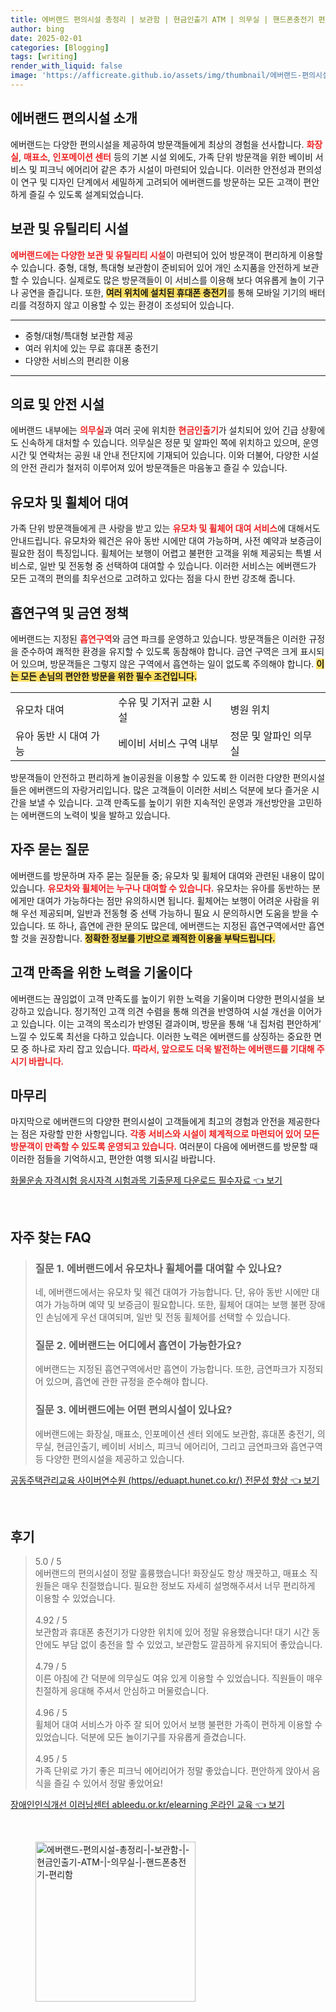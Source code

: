```yaml
---
title: 에버랜드 편의시설 총정리 | 보관함 | 현금인출기 ATM | 의무실 | 핸드폰충전기 편리함
author: bing
date: 2025-02-01
categories: [Blogging]
tags: [writing]
render_with_liquid: false
image: 'https://afficreate.github.io/assets/img/thumbnail/에버랜드-편의시설-총정리-|-보관함-|-현금인출기-ATM-|-의무실-|-핸드폰충전기-편리함.webp'
---
```



<h2 id='에버랜드 편의시설 소개'>에버랜드 편의시설 소개</h2>

<p>에버랜드는 다양한 편의시설을 제공하여 방문객들에게 최상의 경험을 선사합니다. <b><span style="color: #ee2323;">화장실</span></b>, <b><span style="color: #ee2323;">매표소</span></b>, <b><span style="color: #ee2323;">인포메이션 센터</span></b> 등의 기본 시설 외에도, 가족 단위 방문객을 위한 베이비 서비스 및 피크닉 에어리어 같은 추가 시설이 마련되어 있습니다. 이러한 안전성과 편의성이 연구 및 디자인 단계에서 세밀하게 고려되어 에버랜드를 방문하는 모든 고객이 편안하게 즐길 수 있도록 설계되었습니다.</p>

<h2 id='보관 및 유틸리티 시설'>보관 및 유틸리티 시설</h2>

<p><b><span style="color: #ee2323;">에버랜드에는 다양한 보관 및 유틸리티 시설</span></b>이 마련되어 있어 방문객이 편리하게 이용할 수 있습니다. 중형, 대형, 특대형 보관함이 준비되어 있어 개인 소지품을 안전하게 보관할 수 있습니다. 실제로도 많은 방문객들이 이 서비스를 이용해 보다 여유롭게 놀이 기구나 공연을 즐깁니다. 또한, <b><span style="background-color: #ffe066;">여러 위치에 설치된 휴대폰 충전기</span></b>를 통해 모바일 기기의 배터리를 걱정하지 않고 이용할 수 있는 환경이 조성되어 있습니다.</p>

<hr />

<ul>
    <li>중형/대형/특대형 보관함 제공</li>
    <li>여러 위치에 있는 무료 휴대폰 충전기</li>
    <li>다양한 서비스의 편리한 이용</li>
</ul>

<hr />

<h2 id='의료 및 안전 시설'>의료 및 안전 시설</h2>

<p>에버랜드 내부에는 <b><span style="color: #ee2323;">의무실</span></b>과 여러 곳에 위치한 <b><span style="color: #ee2323;">현금인출기</span></b>가 설치되어 있어 긴급 상황에도 신속하게 대처할 수 있습니다. 의무실은 정문 및 알파인 쪽에 위치하고 있으며, 운영 시간 및 연락처는 공원 내 안내 전단지에 기재되어 있습니다. 이와 더불어, 다양한 시설의 안전 관리가 철저히 이루어져 있어 방문객들은 마음놓고 즐길 수 있습니다.</p>

<h2 id='유모차 및 휠체어 대여'>유모차 및 휠체어 대여</h2>

<p>가족 단위 방문객들에게 큰 사랑을 받고 있는 <b><span style="color: #ee2323;">유모차 및 휠체어 대여 서비스</span></b>에 대해서도 안내드립니다. 유모차와 웨건은 유아 동반 시에만 대여 가능하며, 사전 예약과 보증금이 필요한 점이 특징입니다. 휠체어는 보행이 어렵고 불편한 고객을 위해 제공되는 특별 서비스로, 일반 및 전동형 중 선택하여 대여할 수 있습니다. 이러한 서비스는 에버랜드가 모든 고객의 편의를 최우선으로 고려하고 있다는 점을 다시 한번 강조해 줍니다.</p>

<h2 id='흡연구역 및 금연 정책'>흡연구역 및 금연 정책</h2>

<p>에버랜드는 지정된 <b><span style="color: #ee2323;">흡연구역</span></b>와 금연 파크를 운영하고 있습니다. 방문객들은 이러한 규정을 준수하여 쾌적한 환경을 유지할 수 있도록 동참해야 합니다. 금연 구역은 크게 표시되어 있으며, 방문객들은 그렇지 않은 구역에서 흡연하는 일이 없도록 주의해야 합니다. <b><span style="background-color: #ffe066;">이는 모든 손님의 편안한 방문을 위한 필수 조건입니다.</span></b></p>

<table>
    <tr>
        <td>유모차 대여</td>
        <td>수유 및 기저귀 교환 시설</td>
        <td>병원 위치</td>
    </tr>
    <tr>
        <td>유아 동반 시 대여 가능</td>
        <td>베이비 서비스 구역 내부</td>
        <td>정문 및 알파인 의무실</td>
    </tr>
</table>

<p>방문객들이 안전하고 편리하게 놀이공원을 이용할 수 있도록 한 이러한 다양한 편의시설들은 에버랜드의 자랑거리입니다. 많은 고객들이 이러한 서비스 덕분에 보다 즐거운 시간을 보낼 수 있습니다. 고객 만족도를 높이기 위한 지속적인 운영과 개선방안을 고민하는 에버랜드의 노력이 빛을 발하고 있습니다.</p>

<h2 id='자주 묻는 질문'>자주 묻는 질문</h2>

<p>에버랜드를 방문하며 자주 묻는 질문들 중; 유모차 및 휠체어 대여와 관련된 내용이 많이 있습니다. <b><span style="color: #ee2323;">유모차와 휠체어는 누구나 대여할 수 있습니다.</span></b> 유모차는 유아를 동반하는 분에게만 대여가 가능하다는 점만 유의하시면 됩니다. 휠체어는 보행이 어려운 사람을 위해 우선 제공되며, 일반과 전동형 중 선택 가능하니 필요 시 문의하시면 도움을 받을 수 있습니다. 또 하나, 흡연에 관한 문의도 많은데, 에버랜드는 지정된 흡연구역에서만 흡연할 것을 권장합니다. <b><span style="background-color: #ffe066;">정확한 정보를 기반으로 쾌적한 이용을 부탁드립니다.</span></b></p>

<h2 id='고객 만족을 위한 노력을 기울이다'>고객 만족을 위한 노력을 기울이다</h2>

<p>에버랜드는 끊임없이 고객 만족도를 높이기 위한 노력을 기울이며 다양한 편의시설을 보강하고 있습니다. 정기적인 고객 의견 수렴을 통해 의견을 반영하여 시설 개선을 이어가고 있습니다. 이는 고객의 목소리가 반영된 결과이며, 방문을 통해 ‘내 집처럼 편안하게’ 느낄 수 있도록 최선을 다하고 있습니다. 이러한 노력은 에버랜드를 상징하는 중요한 면모 중 하나로 자리 잡고 있습니다. <b><span style="color: #ee2323;">따라서, 앞으로도 더욱 발전하는 에버랜드를 기대해 주시기 바랍니다.</span></b></p>

<h2 id='마무리'>마무리</h2>

<p>마지막으로 에버랜드의 다양한 편의시설이 고객들에게 최고의 경험과 안전을 제공한다는 점은 자랑할 만한 사항입니다. <b><span style="color: #ee2323;">각종 서비스와 시설이 체계적으로 마련되어 있어 모든 방문객이 만족할 수 있도록 운영되고 있습니다.</span></b> 여러분이 다음에 에버랜드를 방문할 때 이러한 점들을 기억하시고, 편안한 여행 되시길 바랍니다.</p>


<p><a class="click-button" title="화물운송 자격시험 응시자격 시험과목 기출문제 다운로드 필수자료" href="https://afficreate.github.io/posts/%ED%99%94%EB%AC%BC%EC%9A%B4%EC%86%A1-%EC%9E%90%EA%B2%A9%EC%8B%9C%ED%97%98-%EC%9D%91%EC%8B%9C%EC%9E%90%EA%B2%A9-%EC%8B%9C%ED%97%98%EA%B3%BC%EB%AA%A9-%EA%B8%B0%EC%B6%9C%EB%AC%B8%EC%A0%9C-%EB%8B%A4%EC%9A%B4%EB%A1%9C%EB%93%9C-%ED%95%84%EC%88%98%EC%9E%90%EB%A3%8C/" rel="dofollow">화물운송 자격시험 응시자격 시험과목 기출문제 다운로드 필수자료 👈 보기</a></p><br>
<h2 id='자주_찾는_FAQ'>자주 찾는 FAQ</h2>
<div itemscope="" itemtype="https://schema.org/FAQPage"> 
<blockquote> 
<div itemscope="" itemprop="mainEntity" itemtype="https://schema.org/Question"> 
<h3 itemprop="name">질문 1. 에버랜드에서 유모차나 휠체어를 대여할 수 있나요?</h3> 
<div itemscope="" itemprop="acceptedAnswer" itemtype="https://schema.org/Answer"> 
<span itemprop="text"> 
<p>네, 에버랜드에서는 유모차 및 웨건 대여가 가능합니다. 단, 유아 동반 시에만 대여가 가능하며 예약 및 보증금이 필요합니다. 또한, 휠체어 대여는 보행 불편 장애인 손님에게 우선 대여되며, 일반 및 전동 휠체어를 선택할 수 있습니다.</p> 
</span> 
</div> 
</div> 

<div itemscope="" itemprop="mainEntity" itemtype="https://schema.org/Question"> 
<h3 itemprop="name">질문 2. 에버랜드는 어디에서 흡연이 가능한가요?</h3> 
<div itemscope="" itemprop="acceptedAnswer" itemtype="https://schema.org/Answer"> 
<span itemprop="text"> 
<p>에버랜드는 지정된 흡연구역에서만 흡연이 가능합니다. 또한, 금연파크가 지정되어 있으며, 흡연에 관한 규정을 준수해야 합니다.</p> 
</span> 
</div> 
</div> 

<div itemscope="" itemprop="mainEntity" itemtype="https://schema.org/Question"> 
<h3 itemprop="name">질문 3. 에버랜드에는 어떤 편의시설이 있나요?</h3> 
<div itemscope="" itemprop="acceptedAnswer" itemtype="https://schema.org/Answer"> 
<span itemprop="text"> 
<p>에버랜드에는 화장실, 매표소, 인포메이션 센터 외에도 보관함, 휴대폰 충전기, 의무실, 현금인출기, 베이비 서비스, 피크닉 에어리어, 그리고 금연파크와 흡연구역 등 다양한 편의시설을 제공하고 있습니다.</p> 
</span> 
</div> 
</div> 
</blockquote> 
</div>
<p><a class="click-button" title="공동주택관리교육 사이버연수원 (https//eduapt.hunet.co.kr/) 전문성 향상" href="https://afficreate.github.io/posts/%EA%B3%B5%EB%8F%99%EC%A3%BC%ED%83%9D%EA%B4%80%EB%A6%AC%EA%B5%90%EC%9C%A1-%EC%82%AC%EC%9D%B4%EB%B2%84%EC%97%B0%EC%88%98%EC%9B%90-(httpseduapt.hunet.co.kr)-%EC%A0%84%EB%AC%B8%EC%84%B1-%ED%96%A5%EC%83%81/" rel="dofollow">공동주택관리교육 사이버연수원 (https//eduapt.hunet.co.kr/) 전문성 향상 👈 보기</a></p><br>
<h2 id='후기'>후기</h2>
<div itemscope itemtype="https://schema.org/Product">
  <blockquote>
  <div itemprop="review" itemscope itemtype="https://schema.org/Review">
      <div itemprop="reviewRating" itemscope itemtype="https://schema.org/Rating"> <span itemprop="ratingValue">5.0</span> / <span itemprop="bestRating">5</span> </div>
      <span itemprop="reviewBody">에버랜드의 편의시설이 정말 훌륭했습니다! 화장실도 항상 깨끗하고, 매표소 직원들은 매우 친절했습니다. 필요한 정보도 자세히 설명해주셔서 너무 편리하게 이용할 수 있었습니다.</span>
  </div>
  <br>
  <div itemprop="review" itemscope itemtype="https://schema.org/Review">
      <div itemprop="reviewRating" itemscope itemtype="https://schema.org/Rating"> <span itemprop="ratingValue">4.92</span> / <span itemprop="bestRating">5</span> </div>
      <span itemprop="reviewBody">보관함과 휴대폰 충전기가 다양한 위치에 있어 정말 유용했습니다! 대기 시간 동안에도 부담 없이 충전을 할 수 있었고, 보관함도 깔끔하게 유지되어 좋았습니다.</span>
  </div>
  <br>
  <div itemprop="review" itemscope itemtype="https://schema.org/Review">
      <div itemprop="reviewRating" itemscope itemtype="https://schema.org/Rating"> <span itemprop="ratingValue">4.79</span> / <span itemprop="bestRating">5</span> </div>
      <span itemprop="reviewBody">이른 아침에 간 덕분에 의무실도 여유 있게 이용할 수 있었습니다. 직원들이 매우 친절하게 응대해 주셔서 안심하고 머물렀습니다.</span>
  </div>
  <br>
  <div itemprop="review" itemscope itemtype="https://schema.org/Review">
      <div itemprop="reviewRating" itemscope itemtype="https://schema.org/Rating"> <span itemprop="ratingValue">4.96</span> / <span itemprop="bestRating">5</span> </div>
      <span itemprop="reviewBody">휠체어 대여 서비스가 아주 잘 되어 있어서 보행 불편한 가족이 편하게 이용할 수 있었습니다. 덕분에 모든 놀이기구를 자유롭게 즐겼습니다.</span>
  </div>
  <br>
  <div itemprop="review" itemscope itemtype="https://schema.org/Review">
      <div itemprop="reviewRating" itemscope itemtype="https://schema.org/Rating"> <span itemprop="ratingValue">4.95</span> / <span itemprop="bestRating">5</span> </div>
      <span itemprop="reviewBody">가족 단위로 가기 좋은 피크닉 에어리어가 정말 좋았습니다. 편안하게 앉아서 음식을 즐길 수 있어서 정말 좋았어요!</span>
  </div>
  </blockquote>
</div>
<p><a class="click-button" title="장애인인식개선 이러닝센터 ableedu.or.kr/elearning 온라인 교육" href="https://afficreate.github.io/posts/%EC%9E%A5%EC%95%A0%EC%9D%B8%EC%9D%B8%EC%8B%9D%EA%B0%9C%EC%84%A0-%EC%9D%B4%EB%9F%AC%EB%8B%9D%EC%84%BC%ED%84%B0-ableedu.or.krelearning-%EC%98%A8%EB%9D%BC%EC%9D%B8-%EA%B5%90%EC%9C%A1/" rel="dofollow">장애인인식개선 이러닝센터 ableedu.or.kr/elearning 온라인 교육 👈 보기</a></p><br>
<figure class="image"><img src="https://afficreate.github.io/assets/img/thumbnail/에버랜드-편의시설-총정리-|-보관함-|-현금인출기-ATM-|-의무실-|-핸드폰충전기-편리함.webp" alt="에버랜드-편의시설-총정리-|-보관함-|-현금인출기-ATM-|-의무실-|-핸드폰충전기-편리함" width="256" height="256"></figure>